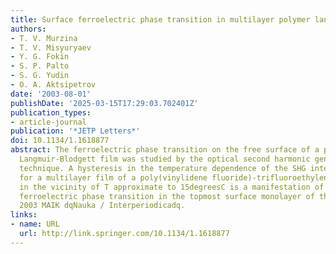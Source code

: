 ```yaml
---
title: Surface ferroelectric phase transition in multilayer polymer langmuir films
authors:
- T. V. Murzina
- T. V. Misyuryaev
- Y. G. Fokin
- S. P. Palto
- S. G. Yudin
- O. A. Aktsipetrov
date: '2003-08-01'
publishDate: '2025-03-15T17:29:03.702401Z'
publication_types:
- article-journal
publication: '*JETP Letters*'
doi: 10.1134/1.1618877
abstract: The ferroelectric phase transition on the free surface of a polymer ferroelectric
  Langmuir-Blodgett film was studied by the optical second harmonic generation (SHG)
  technique. A hysteresis in the temperature dependence of the SHG intensity observed
  for a multilayer film of a poly(vinylidene fluoride)-trifluoroethylene copolymer
  in the vicinity of T approximate to 15degreesC is a manifestation of the first-order
  ferroelectric phase transition in the topmost surface monolayer of the film. (C)
  2003 MAIK dqNauka / Interperiodicadq.
links:
- name: URL
  url: http://link.springer.com/10.1134/1.1618877
---
```

